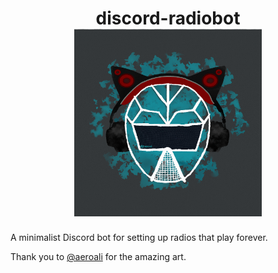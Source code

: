<h1 align="center">
    discord-radiobot
    <br>
    <sub>
        <img src=".github/assets/logo.png" height="300">
    </sub>
</h1>

A minimalist Discord bot for setting up radios that play forever.

Thank you to [@aeroali](https://github.com/AeroAli/) for the amazing art.